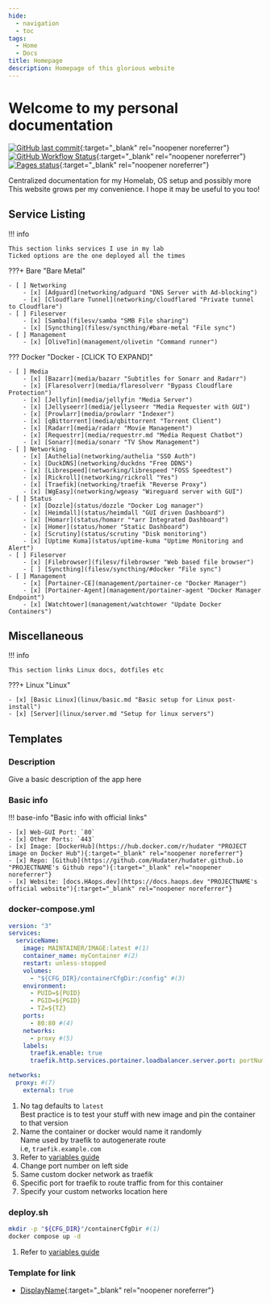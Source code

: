 ```yaml
---
hide:
  - navigation
  - toc
tags:
  - Home
  - Docs
title: Homepage
description: Homepage of this glorious website
---
```

# Welcome to my personal documentation

[![GitHub last commit](https://img.shields.io/github/last-commit/Hudater/hudater.github.io/main?color=4051B5&style=for-the-badge)](https://github.com/Hudater/hudater.github.io/commits/main){:target="_blank" rel="noopener noreferrer"}
[![GitHub Workflow Status](https://img.shields.io/github/workflow/status/Hudater/hudater.github.io/ci?color=4051B5&style=for-the-badge)](https://github.com/Hudater/hudater.github.io/actions){:target="_blank" rel="noopener noreferrer"}
[![Pages status](https://img.shields.io/website?color=4051B5&style=for-the-badge&url=https%3A%2F%2Fdocs.haops.dev%2F)](https://docs.haops.dev/){:target="_blank" rel="noopener noreferrer"}

Centralized documentation for my Homelab, OS setup and possibly more  
This website grows per my convenience. I hope it may be useful to you too!  


## Service Listing

!!! info

    This section links services I use in my lab  
    Ticked options are the one deployed all the times  

???+ Bare "Bare Metal"

    - [ ] Networking
        - [x] [Adguard](networking/adguard "DNS Server with Ad-blocking")
        - [x] [Cloudflare Tunnel](networking/cloudflared "Private tunnel to Cloudflare")
    - [ ] Fileserver
        - [x] [Samba](filesv/samba "SMB File sharing")
        - [x] [Syncthing](filesv/syncthing/#bare-metal "File sync")
    - [ ] Management
        - [x] [OliveTin](management/olivetin "Command runner")

??? Docker "Docker - [CLICK TO EXPAND]"

    - [ ] Media
        - [x] [Bazarr](media/bazarr "Subtitles for Sonarr and Radarr")
        - [x] [Flaresolverr](media/flaresolverr "Bypass Cloudflare Protection")
        - [x] [Jellyfin](media/jellyfin "Media Server")
        - [x] [Jellyseerr](media/jellyseerr "Media Requester with GUI")
        - [x] [Prowlarr](media/prowlarr "Indexer")
        - [x] [qBittorrent](media/qbittorrent "Torrent Client")
        - [x] [Radarr](media/radarr "Movie Management")
        - [x] [Requestrr](media/requestrr.md "Media Request Chatbot")
        - [x] [Sonarr](media/sonarr "TV Show Management")
    - [ ] Networking
        - [x] [Authelia](networking/authelia "SSO Auth")
        - [x] [DuckDNS](networking/duckdns "Free DDNS")
        - [x] [Librespeed](networking/librespeed "FOSS Speedtest")
        - [x] [Rickroll](networking/rickroll "Yes")
        - [x] [Traefik](networking/traefik "Reverse Proxy")
        - [x] [WgEasy](networking/wgeasy "Wireguard server with GUI")
    - [ ] Status
        - [x] [Dozzle](status/dozzle "Docker Log manager")
        - [x] [Heimdall](status/heimdall "GUI driven Dashboard")
        - [x] [Homarr](status/homarr "*arr Integrated Dashboard")
        - [x] [Homer](status/homer "Static Dashboard")
        - [x] [Scrutiny](status/scrutiny "Disk monitoring")
        - [x] [Uptime Kuma](status/uptime-kuma "Uptime Monitoring and Alert")
    - [ ] Fileserver
        - [x] [Filebrowser](filesv/filebrowser "Web based file browser")
        - [ ] [Syncthing](filesv/syncthing/#docker "File sync")
    - [ ] Management
        - [x] [Portainer-CE](management/portainer-ce "Docker Manager")
        - [x] [Portainer-Agent](management/portainer-agent "Docker Manager Endpoint")
        - [x] [Watchtower](management/watchtower "Update Docker Containers")

## Miscellaneous

!!! info

    This section links Linux docs, dotfiles etc

???+ Linux "Linux"

    - [x] [Basic Linux](linux/basic.md "Basic setup for Linux post-install")
    - [x] [Server](linux/server.md "Setup for linux servers")

## Templates

### Description

Give a basic description of the app here  

### Basic info

!!! base-info "Basic info with official links"

    - [x] Web-GUI Port: `80`
    - [x] Other Ports: `443`
    - [x] Image: [DockerHub](https://hub.docker.com/r/hudater "PROJECT image on Docker Hub"){:target="_blank" rel="noopener noreferrer"}
    - [x] Repo: [Github](https://github.com/Hudater/hudater.github.io "PROJECTNAME's Github repo"){:target="_blank" rel="noopener noreferrer"}
    - [x] Website: [docs.HAops.dev](https://docs.haops.dev "PROJECTNAME's official website"){:target="_blank" rel="noopener noreferrer"}

### docker-compose.yml

```yaml title="Basic compose manifest"
version: "3"
services:
  serviceName:
    image: MAINTAINER/IMAGE:latest #(1)
    container_name: myContainer #(2)
    restart: unless-stopped
    volumes:
      - "${CFG_DIR}/containerCfgDir:/config" #(3)
    environment:
      - PUID=${PUID}
      - PGID=${PGID}
      - TZ=${TZ}
    ports:
      - 80:80 #(4)
    networks:
      - proxy #(5)
    labels:
      traefik.enable: true
      traefik.http.services.portainer.loadbalancer.server.port: portNumber #(6)

networks:
  proxy: #(7)
    external: true
```

1. No tag defaults to `latest`  
   Best practice is to test your stuff with new image and pin the container to that version
2. Name the container or docker would name it randomly  
   Name used by traefik to autogenerate route  
   i.e, `traefik.example.com`
3. Refer to [variables guide](/linux/server/#environment-variables)
4. Change port number on left side
5. Same custom docker network as traefik
6. Specific port for traefik to route traffic from for this container
7. Specify your custom networks location here

### deploy.sh

```bash
mkdir -p "${CFG_DIR}"/containerCfgDir #(1)
docker compose up -d
```

1. Refer to [variables guide](/linux/server/#environment-variables)  

### Template for link

- [DisplayName](LINK "HoverText"){:target="_blank" rel="noopener noreferrer"}
<!-- - []( ""){:target="_blank" rel="noopener noreferrer"} -->
